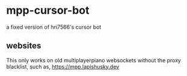 # mpp-cursor-bot
a fixed version of hri7566's cursor bot

## websites
This only works on old multiplayerpiano websockets without the proxy blacklist, such as,
https://mpp.lapishusky.dev
